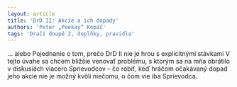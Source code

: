 ```yaml
---
layout: article
title: 'DrD II: Akcie a ich dopady'
authors: 'Peter „Peekay“ Kopáč'
tags: 'Dračí doupě 2, doplňky, pravidla'
---
```


... alebo Pojednanie o tom, prečo DrD II nie je hrou s explicitnými stávkami
V tejto úvahe sa chcem bližšie venovať problému, s ktorým sa na mňa obrátilo v diskusiách viacero Sprievodcov – čo robiť, keď hráčom očakávaný dopad jeho akcie nie je možný kvôli niečomu, o čom vie iba Sprievodca.
